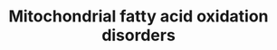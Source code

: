 ---
annotations:
- id: DOID:0111585
  parent: genetic disease
  type: Disease Ontology
  value: carnitine-acylcarnitine translocase deficiency
- id: DOID:0060235
  parent: genetic disease
  type: Disease Ontology
  value: carnitine palmitoyltransferase II deficiency
- id: PW:0002506
  parent: disease pathway
  type: Pathway Ontology
  value: carnitine-acylcarnitine translocase deficiency
- id: DOID:0090129
  parent: genetic disease
  type: Disease Ontology
  value: carnitine palmitoyltransferase I deficiency
- id: PW:0002574
  parent: disease pathway
  type: Pathway Ontology
  value: carnitine palmitoyltransferase I deficiency pathway
- id: PW:0000002
  parent: classic metabolic pathway
  type: Pathway Ontology
  value: classic metabolic pathway
- id: PW:0000738
  parent: classic metabolic pathway
  type: Pathway Ontology
  value: fatty acid beta degradation pathway
- id: PW:0000738
  parent: classic metabolic pathway
  type: Pathway Ontology
  value: fatty acid beta degradation pathway
authors:
- DeSl
- Egonw
- Ash iyer
description: test
last-edited: 2023-05-01
organisms:
- Homo sapiens
redirect_from:
- /index.php/Pathway:WP5123
- /instance/WP5123
- /instance/WP5123_r126200
revision: r126200
schema-jsonld:
- '@context': https://schema.org/
  '@id': https://wikipathways.github.io/pathways/WP5123.html
  '@type': Dataset
  creator:
    '@type': Organization
    name: WikiPathways
  description: test
  keywords:
  - 3-Ketoacyl-CoA
  - ACADL
  - ACADM
  - ACADS
  - ACADVL
  - ACSL1
  - ACSL2
  - ACSL3
  - ACSL4
  - Acetyl-CoA
  - Acyl-CoA (n-2)
  - C10 FA
  - C12 FA
  - C14 FA
  - C15 FA
  - C16 FA
  - C17 FA
  - C18 FA
  - C4 FA
  - C6 FA
  - C7 FA
  - C8 FA
  - C9 FA
  - CPT1A
  - CPT2
  - Carnitine
  - CoASH
  - DCI
  - EHHADH
  - HADHA
  - HADHSC
  - LCEH
  - LCHAD
  - LKAT
  - Long Chain Fatty Acid
  - Long chain Acyl-CoA
  - PECR
  - SCP2
  - SLC22A5
  - SLC25A20
  - trans-D2-Enoyl-CoA
  license: CC0
  name: Mitochondrial fatty acid oxidation disorders
seo: CreativeWork
title: Mitochondrial fatty acid oxidation disorders
wpid: WP5123
---